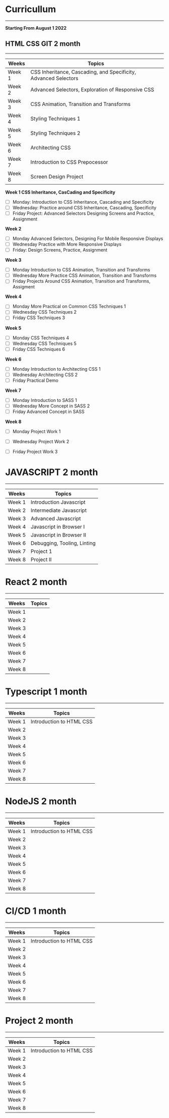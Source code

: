 
# Curricullum
---
**Starting From August 1 2022**
## HTML CSS GIT 2 month
------
| Weeks  | Topics                                                          |
| ------ | --------------------------------------------------------------- |
| Week 1 | CSS Inheritance, Cascading, and Specificity, Advanced Selectors |
| Week 2 | Advanced Selectors, Exploration of Responsive CSS               |
| Week 3 | CSS Animation, Transition and Transforms                        |
| Week 4 | Styling Techniques 1                                            |
| Week 5 | Styling Techniques 2                                            |
| Week 6 | Architecting CSS                                                |
| Week 7 | Introduction to CSS Prepocessor                                 |
| Week 8 | Screen Design Project                                           |

**Week 1 CSS Inheritance, CasCading and Specificity**
- [ ] Monday: Introduction to CSS Inheritance, Cascading and Specificity
- [ ] Wednesday: Practice around CSS Inheritance, Cascading, Specificity
- [ ] Friday Project: Advanced Selectors Designing Screens and Practice, Assignment

**Week 2**
- [ ] Monday Advanced Selectors, Designing For Mobile Responsive Displays
- [ ] Wednesday Practice with More Responsive Displays
- [ ] Friday: Design Screens, Practice, Assignment

**Week 3**
- [ ] Monday Introduction to CSS Animation, Transition and Transforms
- [ ] Wednesday More Practice CSS Animation, Transition and Transforms
- [ ] Friday Projects Around CSS Animation, Transition and Transforms, Assigment

**Week 4**
- [ ] Monday More Practical on Common CSS Techniques 1
- [ ] Wednesday CSS Techniques 2
- [ ] Friday CSS Techniques 3

**Week 5**
- [ ] Monday CSS Techniques 4
- [ ] Wednesday CSS Techniques 5
- [ ] Friday CSS Techniques 6

**Week 6**
- [ ] Monday Introduction to Architecting CSS 1
- [ ] Wednesday Architecting CSS 2
- [ ] Friday Practical Demo

**Week 7**
- [ ] Monday Introduction to SASS 1
- [ ] Wednesday More Concept in SASS 2
- [ ] Friday Advanced Concept in SASS

**Week 8**

- [ ] Monday Project Work 1
- [ ] Wednesday Project Work 2
- [ ] Friday Project Work 3








# JAVASCRIPT 2 month
---
| Weeks  | Topics                      |
| ------ | --------------------------- |
| Week 1 | Introduction Javascript     |
| Week 2 | Intermediate Javascript     |
| Week 3 | Advanced Javascript         |
| Week 4 | Javascript in Browser I     |
| Week 5 | Javascript in Browser II    |
| Week 6 | Debugging, Tooling, Linting |
| Week 7 | Project 1                   |
| Week 8 | Project II                  |

# React 2 month
---
| Weeks  | Topics                   |
| ------ | ------------------------ |
| Week 1 |  |
| Week 2 |                          |
| Week 3 |                          |
| Week 4 |                          |
| Week 5 |                          | 
| Week 6 |                          |
| Week 7 |                          |
| Week 8 |                          |

# Typescript 1 month
---
| Weeks  | Topics                   |
| ------ | ------------------------ |
| Week 1 | Introduction to HTML CSS |
| Week 2 |                          |
| Week 3 |                          |
| Week 4 |                          |
| Week 5 |                          | 
| Week 6 |                          |
| Week 7 |                          |
| Week 8 |                          |

# NodeJS 2 month
---
| Weeks  | Topics                   |
| ------ | ------------------------ |
| Week 1 | Introduction to HTML CSS |
| Week 2 |                          |
| Week 3 |                          |
| Week 4 |                          |
| Week 5 |                          | 
| Week 6 |                          |
| Week 7 |                          |
| Week 8 |                          |

# CI/CD 1 month
---
| Weeks  | Topics                   |
| ------ | ------------------------ |
| Week 1 | Introduction to HTML CSS |
| Week 2 |                          |
| Week 3 |                          |
| Week 4 |                          |
| Week 5 |                          | 
| Week 6 |                          |
| Week 7 |                          |
| Week 8 |                          |

# Project 2 month
---
| Weeks  | Topics                   |
| ------ | ------------------------ |
| Week 1 | Introduction to HTML CSS |
| Week 2 |                          |
| Week 3 |                          |
| Week 4 |                          |
| Week 5 |                          | 
| Week 6 |                          |
| Week 7 |                          |
| Week 8 |                          |

 
